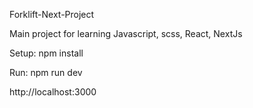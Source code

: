 Forklift-Next-Project

Main project for learning Javascript, scss, React, NextJs

Setup:
npm install

Run:
npm run dev

http://localhost:3000

